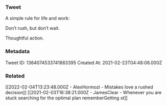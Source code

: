 ### Tweet
A simple rule for life and work:

Don’t rush, but don’t wait.

Thoughtful action.

### Metadata
Tweet ID: 1364074533741883395
Created At: 2021-02-23T04:48:06.000Z

### Related
[[2022-02-04T13:23:48.000Z - AlexHormozi - Mistakes love a rushed decision]]
[[2021-02-03T16:38:21.000Z - JamesClear - Whenever you are stuck searching for the optimal plan rememberGetting st]]

